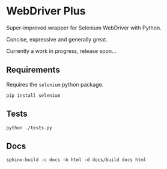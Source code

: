 WebDriver Plus
==============

Super-improved wrapper for Selenium WebDriver with Python.

Concise, expressive and generally great.

Currently a work in progress, release soon...

Requirements
------------

Requires the ``selenium`` python package.

``pip install selenium``

Tests
-----

``python ./tests.py``

Docs
----

``sphinx-build -c docs -b html -d docs/build docs html``